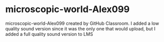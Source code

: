 # microscopic-world-Alex099
microscopic-world-Alex099 created by GitHub Classroom.
I added a low quality sound version since it was the only one that would upload, but I added a full quality sound version to LMS
